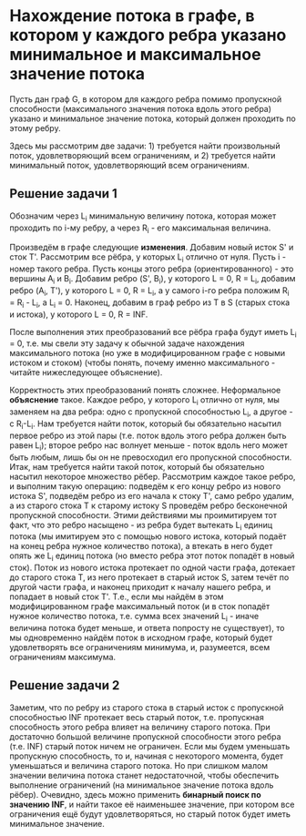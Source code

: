 # Нахождение потока в графе, в котором у каждого ребра указано минимальное и максимальное значение потока

Пусть дан граф G, в котором для каждого ребра помимо пропускной способности (максимального значения потока вдоль этого ребра) указано и минимальное значение потока, который должен проходить по этому ребру.

Здесь мы рассмотрим две задачи: 1) требуется найти произвольный поток, удовлетворяющий всем ограничениям, и 2) требуется найти минимальный поток, удовлетворяющий всем ограничениям.

## Решение задачи 1

Обозначим через L<sub>i</sub> минимальную величину потока, которая может проходить по i-му ребру, а через R<sub>i</sub> - его максимальная величина.

Произведём в графе следующие **изменения**. Добавим новый исток S\' и сток T\'. Рассмотрим все рёбра, у которых L<sub>i</sub> отлично от нуля. Пусть i - номер такого ребра. Пусть концы этого ребра (ориентированного) - это вершины A<sub>i</sub> и B<sub>i</sub>. Добавим ребро (S\', B<sub>i</sub>), у которого L = 0, R = L<sub>i</sub>, добавим ребро (A<sub>i</sub>, T\'), у которого L = 0, R = L<sub>i</sub>, а у самого i-го ребра положим R<sub>i</sub> = R<sub>i</sub> - L<sub>i</sub>, а L<sub>i</sub> = 0. Наконец, добавим в граф ребро из T в S (старых стока и истока), у которого L = 0, R = INF.

После выполнения этих преобразований все рёбра графа будут иметь L<sub>i</sub> = 0, т.е. мы свели эту задачу к обычной задаче нахождения максимального потока (но уже в модифицированном графе с новыми истоком и стоком) (чтобы понять, почему именно максимального - читайте нижеследующее объяснение).

Корректность этих преобразований понять сложнее. Неформальное **объяснение** такое. Каждое ребро, у которого L<sub>i</sub> отлично от нуля, мы заменяем на два ребра: одно с пропускной способностью L<sub>i</sub>, а другое - с R<sub>i</sub>-L<sub>i</sub>. Нам требуется найти поток, который бы обязательно насытил первое ребро из этой пары (т.е. поток вдоль этого ребра должен быть равен L<sub>i</sub>); второе ребро нас волнует меньше - поток вдоль него может быть любым, лишь бы он не превосходил его пропускной способности. Итак, нам требуется найти такой поток, который бы обязательно насытил некоторое множество рёбер. Рассмотрим каждое такое ребро, и выполним такую операцию: подведём к его концу ребро из нового истока S\', подведём ребро из его начала к стоку T\', само ребро удалим, а из старого стока T к старому истоку S проведём ребро бесконечной пропускной способности. Этими действиями мы проимитируем тот факт, что это ребро насыщено - из ребра будет вытекать L<sub>i</sub> единиц потока (мы имитируем это с помощью нового истока, который подаёт на конец ребра нужное количество потока), а втекать в него будет опять же L<sub>i</sub> единиц потока (но вместо ребра этот поток попадёт в новый сток). Поток из нового истока протекает по одной части графа, дотекает до старого стока T, из него протекает в старый исток S, затем течёт по другой части графа, и наконец приходит к началу нашего ребра, и попадает в новый сток T\'. Т.е., если мы найдём в этом модифицированном графе максимальный поток (и в сток попадёт нужное количество потока, т.е. сумма всех значений L<sub>i</sub> - иначе величина потока будет меньше, и ответа попросту не существует), то мы одновременно найдём поток в исходном графе, который будет удовлетворять все ограничениям минимума, и, разумеется, всем ограничениям максимума.

## Решение задачи 2

Заметим, что по ребру из старого стока в старый исток с пропускной способностью INF протекает весь старый поток, т.е. пропускная способность этого ребра влияет на величину старого потока. При достаточно большой величине пропускной способности этого ребра (т.е. INF) старый поток ничем не ограничен. Если мы будем уменьшать пропускную способность, то и, начиная с некоторого момента, будет уменьшаться и величина старого потока. Но при слишком малом значении величина потока станет недостаточной, чтобы обеспечить выполнение ограничений (на минимальное значение потока вдоль рёбер). Очевидно, здесь можно применить **бинарный поиск по значению INF**, и найти такое её наименьшее значение, при котором все ограничения ещё будут удовлетворяться, но старый поток будет иметь минимальное значение.
